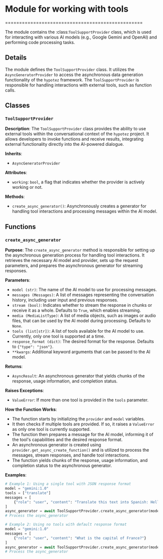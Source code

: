# Module for working with tools
=================================================

The module contains the :class:`ToolSupportProvider` class, which is used for interacting with various AI models (e.g., Google Gemini and OpenAI) and performing code processing tasks.

## Details
The module defines the `ToolSupportProvider` class. It utilizes the `AsyncGeneratorProvider` to access the asynchronous data generation functionality of the `hypotez` framework.
The `ToolSupportProvider` is responsible for handling interactions with external tools, such as function calls.

## Classes

### `ToolSupportProvider`

**Description**: The `ToolSupportProvider` class provides the ability to use external tools within the conversational context of the `hypotez` project. It allows developers to invoke functions and receive results, integrating external functionality directly into the AI-powered dialogue.

**Inherits**:
 - `AsyncGeneratorProvider`

**Attributes**:

- `working`: `bool`, a flag that indicates whether the provider is actively working or not.

**Methods**:

- `create_async_generator()`: Asynchronously creates a generator for handling tool interactions and processing messages within the AI model.

## Functions

### `create_async_generator`

**Purpose**: The `create_async_generator` method is responsible for setting up the asynchronous generation process for handling tool interactions. It retrieves the necessary AI model and provider, sets up the request parameters, and prepares the asynchronous generator for streaming responses.

**Parameters**:

- `model (str)`: The name of the AI model to use for processing messages.
- `messages (Messages)`: A list of messages representing the conversation history, including user input and previous responses.
- `stream (bool)`: Indicates whether to stream the response in chunks or receive it as a whole. Defaults to `True`, which enables streaming.
- `media (MediaListType)`: A list of media objects, such as images or audio files, that can be used by the AI model during processing. Defaults to `None`.
- `tools (list[str])`: A list of tools available for the AI model to use. Currently, only one tool is supported at a time.
- `response_format (dict)`: The desired format for the response. Defaults to `{"type": "json"}`.
- `**kwargs`: Additional keyword arguments that can be passed to the AI model.

**Returns**:

- `AsyncResult`: An asynchronous generator that yields chunks of the response, usage information, and completion status.

**Raises Exceptions**:

- `ValueError`: If more than one tool is provided in the `tools` parameter.

**How the Function Works**:
 - The function starts by initializing the `provider` and `model` variables.
 - It then checks if multiple tools are provided. If so, it raises a `ValueError` as only one tool is currently supported.
 - The function then prepares a message for the AI model, informing it of the tool's capabilities and the desired response format.
 - An asynchronous generator is created using `provider.get_async_create_function()` and is utilized to process the messages, stream responses, and handle tool interactions.
 - The function yields chunks of the response, usage information, and completion status to the asynchronous generator.

**Examples**:
```python
# Example 1: Using a single tool with JSON response format
model = "gemini:1.0"
tools = ["translate"]
messages = [
    {"role": "user", "content": "Translate this text into Spanish: Hello world!"}
]
async_generator = await ToolSupportProvider.create_async_generator(model=model, messages=messages, tools=tools)
# Process the async_generator

# Example 2: Using no tools with default response format
model = "gemini:1.0"
messages = [
    {"role": "user", "content": "What is the capital of France?"}
]
async_generator = await ToolSupportProvider.create_async_generator(model=model, messages=messages)
# Process the async_generator
```
